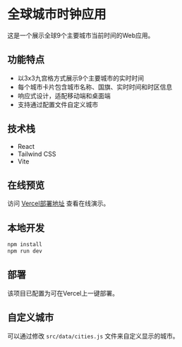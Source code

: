 # 全球城市时钟应用

这是一个展示全球9个主要城市当前时间的Web应用。

## 功能特点

- 以3x3九宫格方式展示9个主要城市的实时时间
- 每个城市卡片包含城市名称、国旗、实时时间和时区信息
- 响应式设计，适配移动端和桌面端
- 支持通过配置文件自定义城市

## 技术栈

- React
- Tailwind CSS
- Vite

## 在线预览

访问 [Vercel部署地址](https://world-time-dashboard.vercel.app) 查看在线演示。

## 本地开发

```bash
npm install
npm run dev
```

## 部署

该项目已配置为可在Vercel上一键部署。

## 自定义城市

可以通过修改 `src/data/cities.js` 文件来自定义显示的城市。